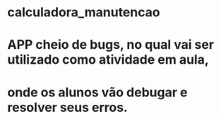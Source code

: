 # calculadora_manutencao

# APP cheio de bugs, no qual vai ser utilizado como atividade em aula, 
# onde os alunos vão debugar e resolver seus erros.
